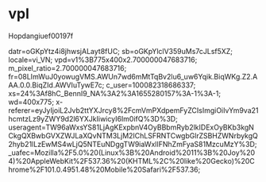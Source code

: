 # vpl
Hopdangiuef00197f


datr=oGKpYtz4i8jhwsjALayt8fUC; sb=oGKpYlclV359uMs7cJLsf5XZ; locale=vi_VN; vpd=v1%3B775x400x2.700000047683716; m_pixel_ratio=2.700000047683716; fr=08LImWuJ0yowugVMS.AWUn7wd6mMtTqBv2lu6_uw6Yqik.BiqWKg.Z2.AAA.0.0.BiqZId.AWVIuTywE7c; c_user=100082318686337; xs=24%3Af8hC_BennI9_NA%3A2%3A1655280157%3A-1%3A-1; wd=400x775; x-referer=eyJyIjoiL2Jvb2ttYXJrcy8%2FcmVmPXdpemFyZCIsImgiOiIvYm9va21hcmtzLz9yZWY9d2l6YXJkIiwicyI6Im0ifQ%3D%3D; useragent=TW96aWxsYS81LjAgKExpbnV4OyBBbmRyb2lkIDExOyBKb3kgNCkgQXBwbGVXZWJLaXQvNTM3LjM2IChLSFRNTCwgbGlrZSBHZWNrbykgQ2hyb21lLzEwMS4wLjQ5NTEuNDggTW9iaWxlIFNhZmFyaS81MzcuMzY%3D; _uafec=Mozilla%2F5.0%20(Linux%3B%20Android%2011%3B%20Joy%204)%20AppleWebKit%2F537.36%20(KHTML%2C%20like%20Gecko)%20Chrome%2F101.0.4951.48%20Mobile%20Safari%2F537.36; 
